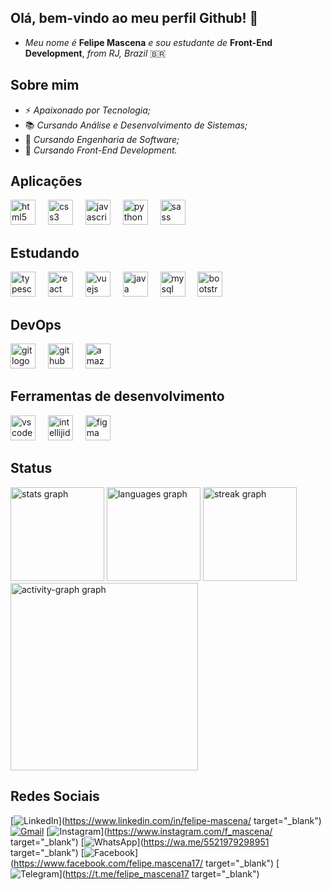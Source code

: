 ## Olá, bem-vindo ao meu perfil Github! 👋

- *Meu nome é* **Felipe Mascena** *e sou estudante de* **Front-End Development**, *from RJ, Brazil* 🇧🇷

## Sobre mim
- ⚡ *Apaixonado por Tecnologia;*
- 📚 *Cursando Análise e Desenvolvimento de Sistemas;*
- 📖 *Cursando Engenharia de Software;*
- 🚀 *Cursando Front-End Development.*


## Aplicações

<div align="left">
  <img src="https://skillicons.dev/icons?i=html" height="40" alt="html5 logo"  />
  <img width="12" />
  <img src="https://skillicons.dev/icons?i=css" height="40" alt="css3 logo"  />
  <img width="12" />
  <img src="https://skillicons.dev/icons?i=js" height="40" alt="javascript logo"  />
  <img width="12" />
  <img src="https://skillicons.dev/icons?i=py" height="40" alt="python logo"  />
  <img width="12" />
  <img src="https://skillicons.dev/icons?i=sass" height="40" alt="sass logo"  />
</div>


## Estudando

<div align="left">
  <img src="https://skillicons.dev/icons?i=ts" height="40" alt="typescript logo"  />
  <img width="12" />
  <img src="https://skillicons.dev/icons?i=react" height="40" alt="react logo"  />
  <img width="12" />
  <img src="https://skillicons.dev/icons?i=vue" height="40" alt="vuejs logo"  />
  <img width="12" />
  <img src="https://skillicons.dev/icons?i=java" height="40" alt="java logo"  />
  <img width="12" />
  <img src="https://skillicons.dev/icons?i=mysql" height="40" alt="mysql logo"  />
  <img width="12" />
  <img src="https://skillicons.dev/icons?i=bootstrap" height="40" alt="bootstrap logo"  />
</div>

###

## DevOps

<div align="left">
  <img src="https://skillicons.dev/icons?i=git" height="40" alt="git logo"  />
  <img width="12" />
  <img src="https://skillicons.dev/icons?i=github" height="40" alt="github logo"  />
  <img width="12" />
  <img src="https://skillicons.dev/icons?i=aws" height="40" alt="amazonwebservices logo"  />
</div>

## Ferramentas de desenvolvimento

<div align="left">
  <img src="https://skillicons.dev/icons?i=vscode" height="40" alt="vscode logo"  />
  <img width="12" />
  <img src="https://skillicons.dev/icons?i=idea" height="40" alt="intellijidea logo"  />
  <img width="12" />
  <img src="https://skillicons.dev/icons?i=figma" height="40" alt="figma logo"  />
</div>

## Status

<div align="left">
  <img src="https://github-readme-stats.vercel.app/api?username=fmascena-dev&hide_title=false&hide_rank=false&show_icons=true&include_all_commits=true&count_private=true&disable_animations=false&theme=gruvbox_light&locale=en&hide_border=false&order=1" height="150" alt="stats graph"  />
  <img src="https://github-readme-stats.vercel.app/api/top-langs?username=fmascena-dev&locale=en&hide_title=false&layout=compact&card_width=320&langs_count=5&theme=gruvbox_light&hide_border=false&order=2" height="150" alt="languages graph"  />
  <img src="https://streak-stats.demolab.com?user=fmascena-dev&locale=en&mode=daily&theme=gruvbox_light&hide_border=false&border_radius=5&order=3" height="150" alt="streak graph"  />
  <img src="https://github-readme-activity-graph.vercel.app/graph?username=fmascena-dev&radius=16&theme=gruvbox&area=true&order=5" height="300" alt="activity-graph graph"  />
</div>

## Redes Sociais

[![LinkedIn](https://img.shields.io/badge/LinkedIn-0077B5?&logo=linkedin&logoColor=white)](https://www.linkedin.com/in/felipe-mascena/ target="_blank")
[![Gmail](https://img.shields.io/badge/Gmail-D14836?&logo=gmail&logoColor=white)](mailto:felipe.mascena.dev@gmail.com )
[![Instagram](https://img.shields.io/badge/-Instagram-%23E4405F?&logo=instagram&logoColor=white)](https://www.instagram.com/f_mascena/ target="_blank")
[![WhatsApp](https://img.shields.io/badge/WhatsApp-25D366?&logo=whatsapp&logoColor=white)](https://wa.me/5521979298951 target="_blank")
[![Facebook](https://img.shields.io/badge/Facebook-1877F2?&logo=facebook&logoColor=white)](https://www.facebook.com/felipe.mascena17/ target="_blank")
[![Telegram](https://img.shields.io/badge/Telegram-1877F2?&logo=telegram&logoColor=white)](https://t.me/felipe_mascena17 target="_blank")
